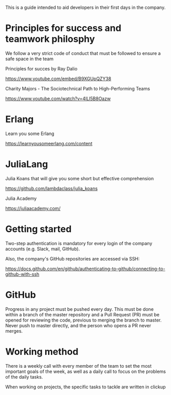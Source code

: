 This is a guide intended to aid developers in their first days in the company.

# Principles for success and teamwork philosphy

We follow a very strict code of conduct that must be followed to ensure a safe space in the team


Principles for succes by Ray Dalio

https://www.youtube.com/embed/B9XGUpQZY38

Charity Majors - The Sociotechnical Path to High-Performing Teams

https://www.youtube.com/watch?v=4lLl5B8Oazw

# Erlang

Learn you some Erlang

https://learnyousomeerlang.com/content


# JuliaLang

Julia Koans that will give you some short but effective comprehension

https://github.com/lambdaclass/julia_koans


Julia Academy

https://juliaacademy.com/


# Getting started

Two-step authentication is mandatory for every login of the company accounts (e.g. Slack, mail, GitHub).

Also, the company's GitHub repositories are accessed via SSH:

https://docs.github.com/en/github/authenticating-to-github/connecting-to-github-with-ssh

# GitHub

Progress in any project must be pushed every day. This must be done within a branch of the master repository and a Pull Request (PR) must be opened for reviewing the code, previous to merging the branch to master. Never push to master directly, and the person who opens a PR never merges.


# Working method

There is a weekly call with every member of the team to set the most important goals of the week, as well as a daily call to focus on the problems of the daily tasks.

When working on projects, the specific tasks to tackle are written in clickup






